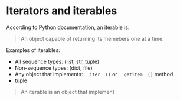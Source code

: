 # Iterators and iterables

According to Python documentation, an iterable is:  

> An object capable of returning its memebers one at a time.

Examples of iterables:  

* All sequence types: (list, str, tuple)
* Non-sequence types: (dict, file)
* Any object that implements: `__iter__()` or `__getitem__()` method.
* tuple


> An iterable is an object that implement 

